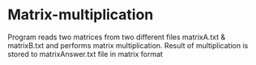 # Matrix-multiplication
Program reads two matrices from two different files matrixA.txt &amp; matrixB.txt and performs matrix multiplication. Result of multiplication is stored to matrixAnswer.txt file in matrix format
